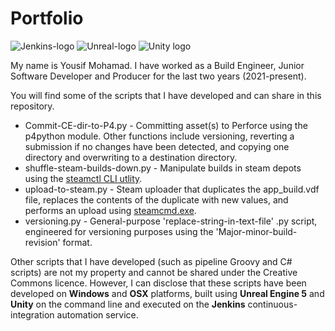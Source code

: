 # Portfolio
<picture>
  <img alt="Jenkins-logo" src="https://octoperf.com/img/integrations/jenkins-icon.png">
</picture>

<picture>
  <img alt="Unreal-logo" src="https://images.g2crowd.com/uploads/product/image/size_154_by_154/size_154_by_154_09cf52602770b9535b6e2aff09dbf627/unreal-engine.png">
</picture>

<picture>
  <img alt="Unity logo" src="https://bestwinsoft.com/images/stories/flexicontent/item_474_field_15/l_unity_3d_icon.png">
</picture>

My name is Yousif Mohamad. I have worked as a Build Engineer, Junior Software Developer and Producer for the last two years (2021-present).

You will find some of the scripts that I have developed and can share in this repository. 
- Commit-CE-dir-to-P4.py - Committing asset(s) to Perforce using the p4python module. Other functions include versioning, reverting a submission if no changes have been detected, and copying one directory and overwriting to a destination directory.
- shuffle-steam-builds-down.py - Manipulate builds in steam depots using the [steamctl CLI utlity](https://github.com/ValvePython/steamctl). 
- upload-to-steam.py - Steam uploader that duplicates the app_build.vdf file, replaces the contents of the duplicate with new values, and performs an upload using [steamcmd.exe](https://developer.valvesoftware.com/wiki/SteamCMD).
- versioning.py - General-purpose 'replace-string-in-text-file' .py script, engineered for versioning purposes using the 'Major-minor-build-revision' format.

Other scripts that I have developed (such as pipeline Groovy and C# scripts) are not my property and cannot be shared under the Creative Commons licence. However, I can disclose that these scripts have been developed on **Windows** and **OSX** platforms, built using **Unreal Engine 5** and **Unity** on the command line and executed on the **Jenkins** continuous-integration automation service.
